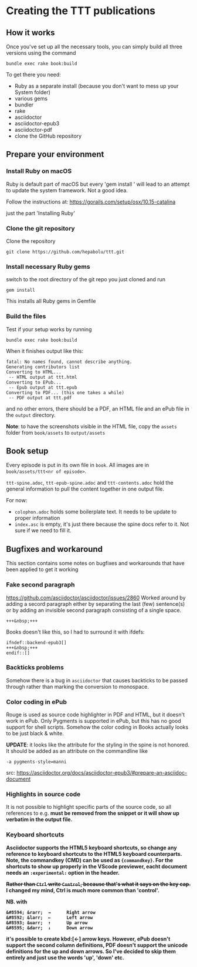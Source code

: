 # Creating the TTT publications

## How it works

Once you've set up all the necessary tools, you can simply build all three versions using the command

`bundle exec rake book:build`

To get there you need:
* Ruby as a separate install (because you don't want to mess up your System folder)
* various gems
* bundler
* rake
* asciidoctor
* asciidoctor-epub3
* asciidoctor-pdf
* clone the GitHub repository

## Prepare your environment

### Install Ruby on macOS

Ruby is default part of macOS but every 'gem install <some package>' will lead to an attempt to update the system framework. Not a good idea.

Follow the instructions at: https://gorails.com/setup/osx/10.15-catalina

just the part 'Installing Ruby'

### Clone the git repository

Clone the repository 

```
git clone https://github.com/hepabolu/ttt.git
```

### Install necessary Ruby gems

switch to the root directory of the git repo you just cloned and run

```
gem install
```

This installs all Ruby gems in Gemfile

### Build the files

Test if your setup works by running

```
bundle exec rake book:build
```

When it finishes output like this:

```
fatal: No names found, cannot describe anything.
Generating contributors list
Converting to HTML...
 -- HTML output at ttt.html
Converting to EPub...
 -- Epub output at ttt.epub
Converting to PDF... (this one takes a while)
 -- PDF output at ttt.pdf
```

and no other errors, there should be a PDF, an HTML file and an ePub file in the `output` directory.

**Note**: to have the screenshots visible in the HTML file, copy the `assets` folder from `book/assets` to `output/assets`


## Book setup
Every episode is put in its own file in `book`. All images are in 
`book/assets/ttt<nr of episode>`.

`ttt-spine.adoc`, `ttt-epub-spine.adoc` and `ttt-contents.adoc` hold the general information to pull the content together in one output file.

For now:
* `colophon.adoc` holds some boilerplate text. It needs to be update to proper information
* `index.asc` is empty, it's just there because the spine docs refer to it. Not sure if we need to fill it.


## Bugfixes and workaround

This section contains some notes on bugfixes and workarounds that have been applied to get it working

### Fake second paragraph

https://github.com/asciidoctor/asciidoctor/issues/2860
Worked around by adding a secord paragraph either by separating the last (few) sentence(s) or by adding an invisible second paragraph consisting of a single space.

```
+++&nbsp;+++
```

Books doesn't like this, so I had to surround it with ifdefs:

```
ifndef::backend-epub3[]
+++&nbsp;+++
endif::[]
```

### Backticks problems

Somehow there is a bug in `asciidoctor` that causes backticks to be passed through rather than marking the conversion to monospace.

### Color coding in ePub

Rouge is used as source code highlighter in PDF and HTML, but it doesn't work in ePub. Only Pygments is supported in ePub, but this has no good support for shell scripts. Somehow the color coding in Books actually looks to be just black & white.

**UPDATE**: it looks like the attribute for the styling in the spine is not honored. It should be added as an attribute on the commandline like

```
-a pygments-style=manni
```

src: https://asciidoctor.org/docs/asciidoctor-epub3/#prepare-an-asciidoc-document


### Highlights in source code

It is not possible to highlight specific parts of the source code, so all references to e.g. <strong> must be removed from the snippet or it will show up verbatim in the output file.

### Keyboard shortcuts

Asciidoctor supports the HTML5 keyboard shortcuts, so change any reference to keyboard shortcuts to the HTML5 keyboard counterparts. 
Note, the commandkey (CMD) can be used as `{commandkey}`.
For the shortcuts to show up properly in the VScode previewer, eacht document needs an `:experimental:` option in the header.

<s>Rather than `Ctrl` write `Control`, because that's what it says on the key cap.</s>
I changed my mind, Ctrl is much more common than 'control'.

NB. with

```
&#8594; &rarr;  →      Right arrow
&#8592; &larr;  ←      Left arrow
&#8593; &uarr;  ↑      Up arrow
&#8595; &darr;  ↓      Down arrow
```

it's possible to create kbd:[&larr;] arrow keys. However, ePub doesn't support the second column definitions, PDF doesn't support the unicode definitions for the up and down arrows. So I've decided to skip them entirely and just use the words 'up', 'down' etc.

